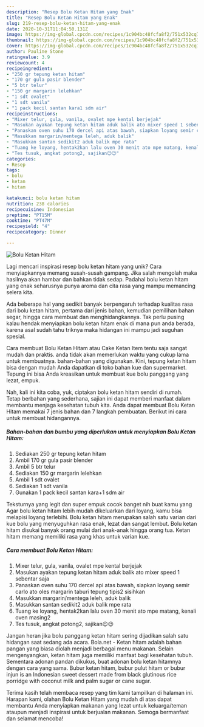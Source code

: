 ```yaml
---
description: "Resep Bolu Ketan Hitam yang Enak"
title: "Resep Bolu Ketan Hitam yang Enak"
slug: 219-resep-bolu-ketan-hitam-yang-enak
date: 2020-10-31T11:04:50.131Z
image: https://img-global.cpcdn.com/recipes/1c904bc48fcfa8f2/751x532cq70/bolu-ketan-hitam-foto-resep-utama.jpg
thumbnail: https://img-global.cpcdn.com/recipes/1c904bc48fcfa8f2/751x532cq70/bolu-ketan-hitam-foto-resep-utama.jpg
cover: https://img-global.cpcdn.com/recipes/1c904bc48fcfa8f2/751x532cq70/bolu-ketan-hitam-foto-resep-utama.jpg
author: Pauline Stone
ratingvalue: 3.9
reviewcount: 4
recipeingredient:
- "250 gr tepung ketan hitam"
- "170 gr gula pasir blender"
- "5 btr telur"
- "150 gr margarin lelehkan"
- "1 sdt ovalet"
- "1 sdt vanila"
- "1 pack kecil santan kara1 sdm air"
recipeinstructions:
- "Mixer telur, gula, vanila, ovalet mpe kental berjejak"
- "Masukan ayakan tepung ketan hitam aduk balik ato mixer speed 1 sebentar saja"
- "Panaskan oven suhu 170 dercel api atas bawah, siapkan loyang semir carlo ato oles margarin taburi tepung tipis2 sisihkan"
- "Masukkan margarin/mentega leleh, aduk balik"
- "Masukkan santan sedikit2 aduk balik mpe rata"
- "Tuang ke loyang, hentak2kan lalu oven 30 menit ato mpe matang, kenali oven masing2"
- "Tes tusuk, angkat potong2, sajikan😉😉"
categories:
- Resep
tags:
- bolu
- ketan
- hitam

katakunci: bolu ketan hitam 
nutrition: 238 calories
recipecuisine: Indonesian
preptime: "PT15M"
cooktime: "PT47M"
recipeyield: "4"
recipecategory: Dinner

---
```



![Bolu Ketan Hitam](https://img-global.cpcdn.com/recipes/1c904bc48fcfa8f2/751x532cq70/bolu-ketan-hitam-foto-resep-utama.jpg)

Lagi mencari inspirasi resep bolu ketan hitam yang unik? Cara menyiapkannya memang susah-susah gampang. Jika salah mengolah maka hasilnya akan hambar dan bahkan tidak sedap. Padahal bolu ketan hitam yang enak seharusnya punya aroma dan cita rasa yang mampu memancing selera kita.

Ada beberapa hal yang sedikit banyak berpengaruh terhadap kualitas rasa dari bolu ketan hitam, pertama dari jenis bahan, kemudian pemilihan bahan segar, hingga cara membuat dan menghidangkannya. Tak perlu pusing kalau hendak menyiapkan bolu ketan hitam enak di mana pun anda berada, karena asal sudah tahu triknya maka hidangan ini mampu jadi suguhan spesial.

Cara membuat Bolu Ketan Hitam atau Cake Ketan Item tentu saja sangat mudah dan praktis. anda tidak akan memerlukan waktu yang cukup lama untuk membuatnya. bahan-bahan yang digunakan. Kini, tepung ketan hitam bisa dengan mudah Anda dapatkan di toko bahan kue dan supermarket. Tepung ini bisa Anda kreasikan untuk membuat kue bolu panggang yang lezat, empuk.


Nah, kali ini kita coba, yuk, ciptakan bolu ketan hitam sendiri di rumah. Tetap berbahan yang sederhana, sajian ini dapat memberi manfaat dalam membantu menjaga kesehatan tubuh kita. Anda dapat membuat Bolu Ketan Hitam memakai 7 jenis bahan dan 7 langkah pembuatan. Berikut ini cara untuk membuat hidangannya.

<!--inarticleads1-->

##### Bahan-bahan dan bumbu yang diperlukan untuk menyiapkan Bolu Ketan Hitam:

1. Sediakan 250 gr tepung ketan hitam
1. Ambil 170 gr gula pasir blender
1. Ambil 5 btr telur
1. Sediakan 150 gr margarin lelehkan
1. Ambil 1 sdt ovalet
1. Sediakan 1 sdt vanila
1. Gunakan 1 pack kecil santan kara+1 sdm air


Teksturnya yang legit dan super empuk cocok banget nih buat kamu yang Agar bolu ketan hitam lebih mudah dikeluarkan dari loyang, kamu bisa melapisi loyang terlebihi. Bolu ketan hitam merupakan salah satu varian dari kue bolu yang menyuguhkan rasa enak, lezat dan sangat lembut. Bolu ketan hitam disukai banyak orang mulai dari anak-anak hingga orang tua. Ketan hitam memang memiliki rasa yang khas untuk varian kue. 

<!--inarticleads2-->

##### Cara membuat Bolu Ketan Hitam:

1. Mixer telur, gula, vanila, ovalet mpe kental berjejak
1. Masukan ayakan tepung ketan hitam aduk balik ato mixer speed 1 sebentar saja
1. Panaskan oven suhu 170 dercel api atas bawah, siapkan loyang semir carlo ato oles margarin taburi tepung tipis2 sisihkan
1. Masukkan margarin/mentega leleh, aduk balik
1. Masukkan santan sedikit2 aduk balik mpe rata
1. Tuang ke loyang, hentak2kan lalu oven 30 menit ato mpe matang, kenali oven masing2
1. Tes tusuk, angkat potong2, sajikan😉😉


Jangan heran jika bolu panggang ketan hitam sering dijadikan salah satu hidangan saat sedang ada acara. Bola.net - Ketan hitam adalah bahan pangan yang biasa diolah menjadi berbagai menu makanan. Selain mengenyangkan, ketan hitam juga memiliki manfaat bagi kesehatan tubuh. Sementara adonan pandan dikukus, buat adonan bolu ketan hitamnya dengan cara yang sama. Bubur ketan hitam, bubur pulut hitam or bubur injun is an Indonesian sweet dessert made from black glutinous rice porridge with coconut milk and palm sugar or cane sugar. 

Terima kasih telah membaca resep yang tim kami tampilkan di halaman ini. Harapan kami, olahan Bolu Ketan Hitam yang mudah di atas dapat membantu Anda menyiapkan makanan yang lezat untuk keluarga/teman ataupun menjadi inspirasi untuk berjualan makanan. Semoga bermanfaat dan selamat mencoba!
